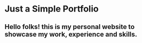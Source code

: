 # Just a Simple Portfolio
## Hello folks! this is my personal website to showcase my work, experience and skills.
